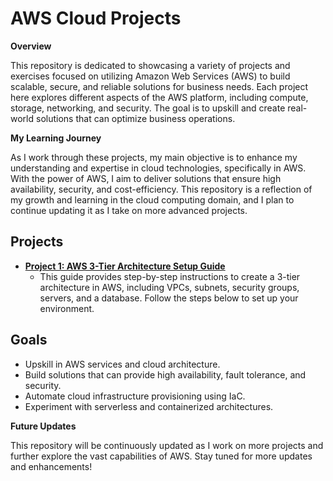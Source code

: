 # AWS Cloud Projects

**Overview**

This repository is dedicated to showcasing a variety of projects and exercises focused on utilizing Amazon Web Services (AWS) to build scalable, secure, and reliable solutions for business needs. Each project here explores different aspects of the AWS platform, including compute, storage, networking, and security. The goal is to upskill and create real-world solutions that can optimize business operations.

**My Learning Journey**

As I work through these projects, my main objective is to enhance my understanding and expertise in cloud technologies, specifically in AWS. With the power of AWS, I aim to deliver solutions that ensure high availability, security, and cost-efficiency. This repository is a reflection of my growth and learning in the cloud computing domain, and I plan to continue updating it as I take on more advanced projects.

## Projects

* **[Project 1: AWS 3-Tier Architecture Setup Guide](path/to/project1)** 
    * This guide provides step-by-step instructions to create a 3-tier architecture in AWS, including VPCs, subnets, security groups, servers, and a database. Follow the steps below to set up your environment.

## Goals

* Upskill in AWS services and cloud architecture.
* Build solutions that can provide high availability, fault tolerance, and security.
* Automate cloud infrastructure provisioning using IaC.
* Experiment with serverless and containerized architectures.

**Future Updates**

This repository will be continuously updated as I work on more projects and further explore the vast capabilities of AWS. Stay tuned for more updates and enhancements!

